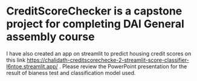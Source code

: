 # CreditScoreChecker is a capstone project for completing DAI General assembly course
I have also created an app on streamlit to predict housing credit scores on this link https://chalidath-creditscorechecke-2-streamlit-score-classifier-l6ntoe.streamlit.app/
. Please review the PowerPoint presentation for the result of bianess test and classification model used. 
